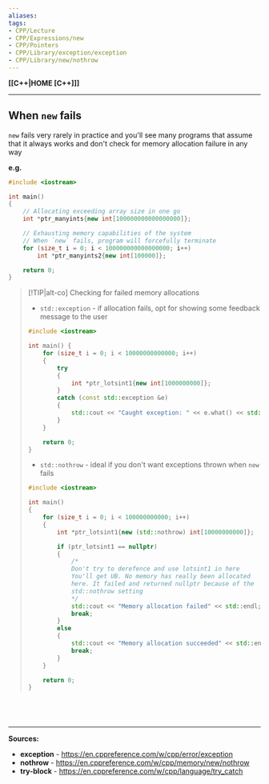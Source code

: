 ```yaml
---
aliases:
tags:
- CPP/Lecture
- CPP/Expressions/new
- CPP/Pointers
- CPP/Library/exception/exception
- CPP/Library/new/nothrow
---
```

**[[C++|HOME [C++]]]**

---
## When `new` fails
`new` fails very rarely in practice and you'll see many programs that assume that it always works and don't check for memory allocation failure in any way

**e.g.**
```cpp
#include <iostream>

int main()
{
    // Allocating exceeding array size in one go
    int *ptr_manyints{new int[100000000000000000]};

    // Exhausting memory capabilities of the system
    // When `new` fails, program will forcefully terminate
    for (size_t i = 0; i < 100000000000000000; i++)
        int *ptr_manyints2{new int[100000]};

    return 0;
}
```

>[!TIP|alt-co] Checking for failed memory allocations
>- `std::exception` - if allocation fails, opt for showing some feedback message to the user
> ```cpp
> #include <iostream>
> 
> int main() {
>     for (size_t i = 0; i < 10000000000000; i++)
>     {
>         try
>         {
>             int *ptr_lotsint1{new int[1000000000]};
>         }
>         catch (const std::exception &e)
>         {
>             std::cout << "Caught exception: " << e.what() << std::endl;
>         }
>     }
> 
>     return 0;
> }
> ```
>- `std::nothrow` - ideal if you don't want exceptions thrown when `new` fails
> ```cpp
> #include <iostream>
> 
> int main()
> {
>     for (size_t i = 0; i < 100000000000; i++)
>     {
>         int *ptr_lotsint1{new (std::nothrow) int[10000000000]};
> 
>         if (ptr_lotsint1 == nullptr)
>         {
>             /*
>             Don't try to derefence and use lotsint1 in here
>             You'll get UB. No memory has really been allocated
>             here. It failed and returned nullptr because of the
>             std::nothrow setting
>             */
>             std::cout << "Memory allocation failed" << std::endl;
>             break;
>         }
>         else
>         {
>             std::cout << "Memory allocation succeeded" << std::endl;
>             break;
>         }
>     }
> 
>     return 0;
> }
> ```

<br>

# 
---
**Sources:**
- **exception** - https://en.cppreference.com/w/cpp/error/exception
- **nothrow** - https://en.cppreference.com/w/cpp/memory/new/nothrow
- **try-block** - https://en.cppreference.com/w/cpp/language/try_catch